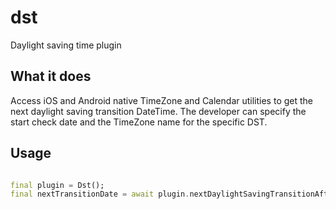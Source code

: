 # dst

Daylight saving time plugin

## What it does

Access iOS and Android native TimeZone and Calendar utilities to get the next daylight saving
transition DateTime.
The developer can specify the start check date and the TimeZone name for the specific DST.

## Usage

```dart

final plugin = Dst();
final nextTransitionDate = await plugin.nextDaylightSavingTransitionAfterDate(DateTime.now(), "Europe/Rome");
```

